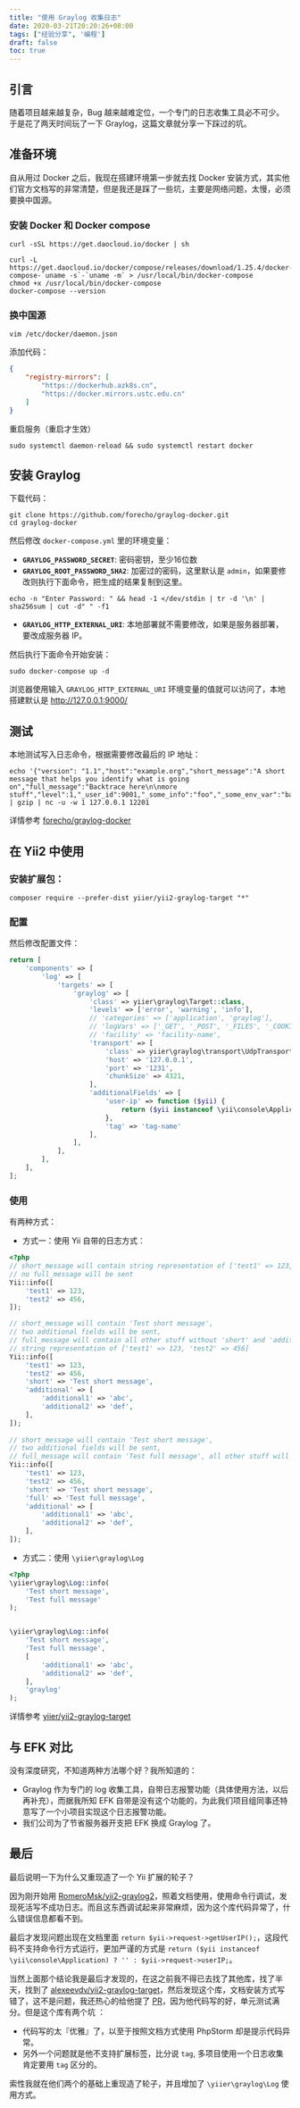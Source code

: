 ```yaml
---
title: "使用 Graylog 收集日志"
date: 2020-03-21T20:20:26+08:00
tags: ["经验分享", '编程'] 
draft: false
toc: true
---
```


## 引言

随着项目越来越复杂，Bug 越来越难定位，一个专门的日志收集工具必不可少。于是花了两天时间玩了一下 Graylog，这篇文章就分享一下踩过的坑。

## 准备环境

自从用过 Docker 之后，我现在搭建环境第一步就去找 Docker 安装方式，其实他们官方文档写的非常清楚，但是我还是踩了一些坑，主要是网络问题，太慢，必须要换中国源。

<!--more-->

### 安装 Docker 和 Docker compose

```
curl -sSL https://get.daocloud.io/docker | sh

curl -L https://get.daocloud.io/docker/compose/releases/download/1.25.4/docker-compose-`uname -s`-`uname -m` > /usr/local/bin/docker-compose
chmod +x /usr/local/bin/docker-compose
docker-compose --version
```

### 换中国源

```
vim /etc/docker/daemon.json
```

添加代码：

```json
{
    "registry-mirrors": [
        "https://dockerhub.azk8s.cn",
        "https://docker.mirrors.ustc.edu.cn"
    ]
}
```

重启服务（重启才生效）

```
sudo systemctl daemon-reload && sudo systemctl restart docker
```

## 安装 Graylog

下载代码：

```
git clone https://github.com/forecho/graylog-docker.git
cd graylog-docker
```

然后修改 `docker-compose.yml` 里的环境变量：


- **`GRAYLOG_PASSWORD_SECRET`**: 密码密钥，至少16位数
- **`GRAYLOG_ROOT_PASSWORD_SHA2`**: 加密过的密码，这里默认是 `admin`，如果要修改则执行下面命令，把生成的结果复制到这里。

```shell
echo -n "Enter Password: " && head -1 </dev/stdin | tr -d '\n' | sha256sum | cut -d" " -f1
```
- **`GRAYLOG_HTTP_EXTERNAL_URI`**: 本地部署就不需要修改，如果是服务器部署，要改成服务器 IP。

然后执行下面命令开始安装：

```shell
sudo docker-compose up -d
```

浏览器使用输入 `GRAYLOG_HTTP_EXTERNAL_URI` 环境变量的值就可以访问了，本地搭建默认是 <http://127.0.0.1:9000/>


## 测试

本地测试写入日志命令，根据需要修改最后的 IP 地址：

```shell
echo '{"version": "1.1","host":"example.org","short_message":"A short message that helps you identify what is going on","full_message":"Backtrace here\n\nmore stuff","level":1,"_user_id":9001,"_some_info":"foo","_some_env_var":"bar"}' | gzip | nc -u -w 1 127.0.0.1 12201
```

详情参考 [forecho/graylog-docker](https://github.com/forecho/graylog-docker)

## 在 Yii2 中使用

### 安装扩展包：

```shell
composer require --prefer-dist yiier/yii2-graylog-target "*"
```

### 配置

然后修改配置文件：

```php
return [
    'components' => [
        'log' => [
            'targets' => [
                'graylog' => [
                    'class' => yiier\graylog\Target::class,
                    'levels' => ['error', 'warning', 'info'],
                    // 'categories' => ['application', 'graylog'],
                    // 'logVars' => ['_GET', '_POST', '_FILES', '_COOKIE', '_SESSION'],
                    // 'facility' => 'facility-name',
                    'transport' => [
                        'class' => yiier\graylog\transport\UdpTransport::class,
                        'host' => '127.0.0.1',
                        'port' => '1231',
                        'chunkSize' => 4321,
                    ],
                    'additionalFields' => [
                        'user-ip' => function ($yii) {
                            return ($yii instanceof \yii\console\Application) ? '' : $yii->request->userIP;
                        },
                        'tag' => 'tag-name'
                    ],
                ],
            ],
        ],
    ],
];
```

### 使用

有两种方式：

- 方式一：使用 Yii 自带的日志方式：

```php
<?php
// short_message will contain string representation of ['test1' => 123, 'test2' => 456],
// no full_message will be sent
Yii::info([
    'test1' => 123,
    'test2' => 456,
]);

// short_message will contain 'Test short message',
// two additional fields will be sent,
// full_message will contain all other stuff without 'short' and 'additional':
// string representation of ['test1' => 123, 'test2' => 456]
Yii::info([
    'test1' => 123,
    'test2' => 456,
    'short' => 'Test short message',
    'additional' => [
        'additional1' => 'abc',
        'additional2' => 'def',
    ],
]);
 
// short_message will contain 'Test short message',
// two additional fields will be sent,
// full_message will contain 'Test full message', all other stuff will be lost
Yii::info([
    'test1' => 123,
    'test2' => 456,
    'short' => 'Test short message',
    'full' => 'Test full message',
    'additional' => [
        'additional1' => 'abc',
        'additional2' => 'def',
    ],
]);
```

- 方式二：使用 `\yiier\graylog\Log`

```php
<?php
\yiier\graylog\Log::info(
    'Test short message',
    'Test full message'
);


\yiier\graylog\Log::info(
    'Test short message',
    'Test full message', 
    [
        'additional1' => 'abc',
        'additional2' => 'def',
    ],
    'graylog'
);
```

详情参考 [yiier/yii2-graylog-target](https://github.com/yiier/yii2-graylog-target)

## 与 EFK 对比

没有深度研究，不知道两种方法哪个好？我所知道的：

- Graylog 作为专门的 log 收集工具，自带日志报警功能（具体使用方法，以后再补充），而据我所知 EFK 自带是没有这个功能的，为此我们项目组同事还特意写了一个小项目实现这个日志报警功能。
- 我们公司为了节省服务器开支把 EFK 换成 Graylog 了。

## 最后

最后说明一下为什么又重现造了一个 Yii 扩展的轮子？

因为刚开始用 [RomeroMsk/yii2-graylog2](https://github.com/RomeroMsk/yii2-graylog2)，照着文档使用，使用命令行调试，发现死活写不成功日志。而且这东西调试起来非常麻烦，因为这个库代码异常了，什么错误信息都看不到。

最后才发现问题出现在文档里面 `return $yii->request->getUserIP();`，这段代码不支持命令行方式运行，更加严谨的方式是 `return ($yii instanceof \yii\console\Application) ? '' : $yii->request->userIP;`。

当然上面那个结论我是最后才发现的，在这之前我不得已去找了其他库，找了半天，找到了 [alexeevdv/yii2-graylog-target](https://github.com/alexeevdv/yii2-graylog-target)，然后发现这个库，文档安装方式写错了，这不是问题，我还热心的给他提了 [PR](https://github.com/alexeevdv/yii2-graylog-target/pull/1)，因为他代码写的好，单元测试满分。但是这个库有两个坑
：
- 代码写的太『优雅』了，以至于按照文档方式使用 PhpStorm 却是提示代码异常。
- 另外一个问题就是他不支持扩展标签，比分说 `tag`, 多项目使用一个日志收集肯定要用 `tag` 区分的。

索性我就在他们两个的基础上重现造了轮子，并且增加了 `\yiier\graylog\Log` 使用方式。